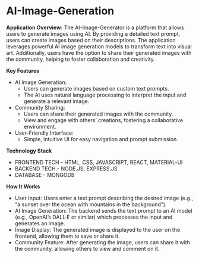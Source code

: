 # AI-Image-Generation
</hr>

**Application Overview:**
 The AI-Image-Generator is a platform that allows users to generate images using AI. By providing a detailed text prompt, users can create images based on their descriptions. The application leverages powerful AI image generation models to transform text into visual art. Additionally, users have the option to share their generated images with the community, helping to foster collaboration and creativity.

**Key Features**
- AI Image Generation:
  - Users can generate images based on custom text prompts.
  - The AI uses natural language processing to interpret the input and generate a relevant image.
- Community Sharing:
  - Users can share their generated images with the community.
  - View and engage with others’ creations, fostering a collaborative environment.
- User-Friendly Interface:
  - Simple, intuitive UI for easy navigation and prompt submission.

**Technology Stack**
- FRONTEND TECH -  HTML, CSS, JAVASCRIPT, REACT, MATERIAL-UI
- BACKEND TECH -  NODE.JS, EXPRESS.JS
- DATABASE - MONGODB

**How It Works**
- User Input: Users enter a text prompt describing the desired image (e.g., “a sunset over the ocean with mountains in the background”).
- AI Image Generation: The backend sends the text prompt to an AI model (e.g., OpenAI’s DALL·E or similar) which processes the input and generates an image.
- Image Display: The generated image is displayed to the user on the frontend, allowing them to save or share it.
- Community Feature: After generating the image, users can share it with the community, allowing others to view and comment on it.

